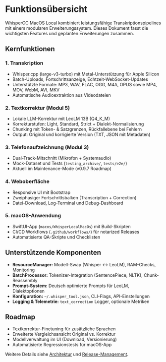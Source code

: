 # Funktionsübersicht

WhisperCC MacOS Local kombiniert leistungsfähige Transkriptionspipelines mit einem modularen Erweiterungssystem. Dieses Dokument fasst die wichtigsten Features und geplanten Erweiterungen zusammen.

## Kernfunktionen
### 1. Transkription
- Whisper.cpp (large-v3-turbo) mit Metal-Unterstützung für Apple Silicon
- Batch-Uploads, Fortschrittsanzeige, Echtzeit-WebSocket-Updates
- Unterstützte Formate: MP3, WAV, FLAC, OGG, M4A, OPUS sowie MP4, MOV, WebM, AVI, MKV
- Automatische Audioextraktion aus Videodateien

### 2. Textkorrektur (Modul 5)
- Lokale LLM-Korrektur mit LeoLM 13B (Q4_K_M)
- Korrekturstufen: Light, Standard, Strict + Dialekt-Normalisierung
- Chunking mit Token- & Satzgrenzen, Rückfallebene bei Fehlern
- Output: Original und korrigierte Version (TXT, JSON mit Metadaten)

### 3. Telefonaufzeichnung (Modul 3)
- Dual-Track-Mitschnitt (Mikrofon + Systemaudio)
- Mock-Dataset und Tests (`testing_archive/`, `tests/e2e/`)
- Aktuell im Maintenance-Mode (v0.9.7 Roadmap)

### 4. Weboberfläche
- Responsive UI mit Bootstrap
- Zweiphasiger Fortschrittsbalken (Transcription + Correction)
- Datei-Download, Log-Terminal und Debug-Dashboard

### 5. macOS-Anwendung
- SwiftUI-App (`macos/WhisperLocalMacOs`) mit Build-Skripten
- CI/CD Workflows (`.github/workflows/`) für notarized Releases
- Automatisierte QA-Skripte und Checklisten

## Unterstützende Komponenten
- **ResourceManager:** Modell-Swap (Whisper ↔ LeoLM), RAM-Checks, Monitoring
- **BatchProcessor:** Tokenizer-Integration (SentencePiece, NLTK), Chunk-Reassembly
- **Prompt-System:** Deutsch optimierte Prompts für LeoLM, Dialektoptionen
- **Konfiguration:** `~/.whisper_tool.json`, CLI-Flags, API-Einstellungen
- **Logging & Telemetrie:** `text_correction` Logger, optionale Metriken

## Roadmap
- Textkorrektur-Finetuning für zusätzliche Sprachen
- Erweiterte Vergleichsansicht Original vs. Korrektur
- Modellverwaltung im UI (Download, Versionierung)
- Automatisierte Regressionstests für macOS-App

Weitere Details siehe [Architektur](Architecture.md) und [Release-Management](Release-Management.md).
